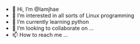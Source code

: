 - 👋 Hi, I’m @Iamjhae
- 👀 I’m interested in all sorts of Linux programming
- 🌱 I’m currently learning python
- 💞️ I’m looking to collaborate on ...
- 📫 How to reach me ...

<!---
Iamjhae/Iamjhae is a ✨ special ✨ repository because its `README.md` (this file) appears on your GitHub profile.
You can click the Preview link to take a look at your changes.
--->
